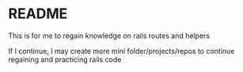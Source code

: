 # README

This is for me to regain knowledge on rails routes and helpers

If I continue, I may create more mini folder/projects/repos to continue regaining and practicing rails code






<!-- today i can make things happen.  i can believe in myself, be gentle & kind to myself.  the difficulties
make me better.  this is a process.  i can believe in good things for myself and my future.  i can harness
positivity. -->
